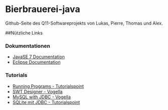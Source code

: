 # Bierbrauerei-java
Github-Seite des Q11-Softwareprojekts von Lukas, Pierre, Thomas und Alex.

##Nützliche Links
### Dokumentationen

 - [JavaSE 7 Documentation](https://docs.oracle.com/javase/7/docs/api/)
 - [Eclipse Documentation](http://help.eclipse.org/mars/index.jsp)

### Tutorials
 - [Running Programs - Tutorialspoint](http://www.tutorialspoint.com/eclipse/eclipse_run_configuration.htm)
 - [SWT Designer - Vogella](http://www.vogella.com/tutorials/EclipseWindowBuilder/article.html)
 - [MySQL with JDBC - Vogella](http://www.vogella.com/tutorials/MySQLJava/article.html)
 - [SQLite mit JDBC - Tutorialspoint](http://www.tutorialspoint.com/sqlite/sqlite_java.htm)

